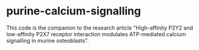 # purine-calcium-signalling
This code is the companion to the research article "High-affinity P2Y2 and low-affinity P2X7 receptor interaction modulates ATP-mediated calcium signalling in murine osteoblasts".
